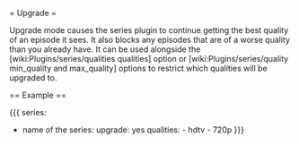 = Upgrade =

Upgrade mode causes the series plugin to continue getting the best quality of an episode it sees. It also blocks any episodes that are of a worse quality than you already have. It can be used alongside the [wiki:Plugins/series/qualities qualities] option or [wiki:Plugins/series/quality min_quality and max_quality] options to restrict which qualities will be upgraded to.

== Example ==

{{{
series:
  - name of the series:
      upgrade: yes
      qualities:
        - hdtv
        - 720p
}}}
